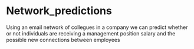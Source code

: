 # Network_predictions
Using an email network of collegues in a company we can predict whether or not individuals are receiving a management position salary and the possible new connections between employees
